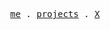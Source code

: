 <p align="center">
  <samp>
    <a target="_blank" href="https://eihabkhan.com">me</a> .
    <a target="_blank" href="https://eihabkhan.com/projects">projects</a> .
    <a target="_blank" href="https://twitter.com/itseihab">X</a>
  </samp>
</p>
